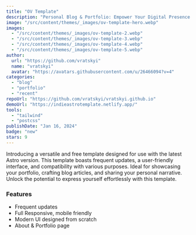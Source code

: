 ```yaml
---
title: "OV Template"
description: "Personal Blog & Portfolio: Empower Your Digital Presence."
image: "/src/content/themes/_images/ov-template-hero.webp"
images:
  - "/src/content/themes/_images/ov-template-2.webp"
  - "/src/content/themes/_images/ov-template-3.webp"
  - "/src/content/themes/_images/ov-template-4.webp"
  - "/src/content/themes/_images/ov-template-5.webp"
author:
  url: "https://github.com/vratskyi"
  name: "vratskyi"
  avatar: "https://avatars.githubusercontent.com/u/26466094?v=4"
categories:
  - "blog"
  - "portfolio"
  - "recent"
repoUrl: "https://github.com/vratskyi/vratskyi.github.io"
demoUrl: "https://indieastrotemplate.netlify.app/"
tools:
  - "tailwind"
  - "postcss"
publishDate: "Jan 16, 2024"
badge: "new"
stars: 9
---
```


<p>
  Introducing a versatile and free template designed for use with the latest Astro version. This
  template boasts frequent updates, a user-friendly interface, and compatibility with various
  purposes. Ideal for showcasing your portfolio, crafting blog articles, and sharing your personal
  narrative. Unlock the potential to express yourself effortlessly with this template.
</p>
<h3>Features</h3>
<ul>
  <li>Frequent updates</li>
  <li>Full Responsive, mobile friendly</li>
  <li>Modern UI designed from scratch</li>
  <li>About &amp; Portfolio page</li>
</ul>
